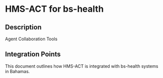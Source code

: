 # HMS-ACT for bs-health

## Description

Agent Collaboration Tools

## Integration Points

This document outlines how HMS-ACT is integrated with bs-health systems in Bahamas.
